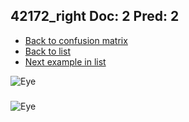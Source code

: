## 42172_right Doc: 2 Pred: 2
- [Back to confusion matrix](https://github.com/juliandewit/kaggle_retinopathy/blob/master/matrix.md)
- [Back to list](https://github.com/juliandewit/kaggle_retinopathy/blob/master/lists/22/list.md)
- [Next example in list](https://github.com/juliandewit/kaggle_retinopathy/blob/master/lists/22/42/42199_right.md)

![Eye](https://retinopaty.blob.core.windows.net/size1024/42172_right_2.jpeg)

### 

![Eye]()
